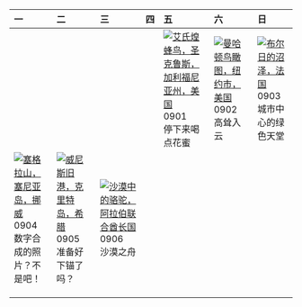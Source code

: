 | 一                                                                                                                                                                                      | 二                                                                                                                                                                                     | 三                                                                                                                                                                                   | 四   | 五                                                                                                                                                                                         | 六                                                                                                                                                                                         | 日                                                                                                                                                                                    |
|:---------------------------------------------------------------------------------------------------------------------------------------------------------------------------------------|:--------------------------------------------------------------------------------------------------------------------------------------------------------------------------------------|:------------------------------------------------------------------------------------------------------------------------------------------------------------------------------------|:----|:------------------------------------------------------------------------------------------------------------------------------------------------------------------------------------------|:------------------------------------------------------------------------------------------------------------------------------------------------------------------------------------------|:-------------------------------------------------------------------------------------------------------------------------------------------------------------------------------------|
|                                                                                                                                                                                        |                                                                                                                                                                                       |                                                                                                                                                                                     |     | [![](https://www.bing.com/th?id=OHR.TinyHummer_ZH-CN9853929957_320x240.jpg '艾氏煌蜂鸟，圣克鲁斯，加利福尼亚州，美国')](https://www.bing.com/th?id=OHR.TinyHummer_ZH-CN9853929957_UHD.jpg)<br>0901<br>停下来喝点花蜜 | [![](https://www.bing.com/th?id=OHR.ManhattanAerial_ZH-CN0036686873_320x240.jpg '曼哈顿鸟瞰图，纽约市，美国')](https://www.bing.com/th?id=OHR.ManhattanAerial_ZH-CN0036686873_UHD.jpg)<br>0902<br>高耸入云 | [![](https://www.bing.com/th?id=OHR.BourgesMarsh_ZH-CN0505354655_320x240.jpg '布尔日的沼泽，法国')](https://www.bing.com/th?id=OHR.BourgesMarsh_ZH-CN0505354655_UHD.jpg)<br>0903<br>城市中心的绿色天堂 |
| [![](https://www.bing.com/th?id=OHR.MountSegla_ZH-CN0758615745_320x240.jpg '塞格拉山，塞尼亚岛，挪威')](https://www.bing.com/th?id=OHR.MountSegla_ZH-CN0758615745_UHD.jpg)<br>0904<br>数字合成的照片？不是吧！ | [![](https://www.bing.com/th?id=OHR.CreteHarbor_ZH-CN0937533372_320x240.jpg '威尼斯旧港，克里特岛，希腊')](https://www.bing.com/th?id=OHR.CreteHarbor_ZH-CN0937533372_UHD.jpg)<br>0905<br>准备好下锚了吗？ | [![](https://www.bing.com/th?id=OHR.CamelsAbove_ZH-CN1389810021_320x240.jpg '沙漠中的骆驼，阿拉伯联合酋长国')](https://www.bing.com/th?id=OHR.CamelsAbove_ZH-CN1389810021_UHD.jpg)<br>0906<br>沙漠之舟 |     |                                                                                                                                                                                           |                                                                                                                                                                                           |                                                                                                                                                                                      |
|                                                                                                                                                                                        |                                                                                                                                                                                       |                                                                                                                                                                                     |     |                                                                                                                                                                                           |                                                                                                                                                                                           |                                                                                                                                                                                      |
|                                                                                                                                                                                        |                                                                                                                                                                                       |                                                                                                                                                                                     |     |                                                                                                                                                                                           |                                                                                                                                                                                           |                                                                                                                                                                                      |
|                                                                                                                                                                                        |                                                                                                                                                                                       |                                                                                                                                                                                     |     |                                                                                                                                                                                           |                                                                                                                                                                                           |                                                                                                                                                                                      |